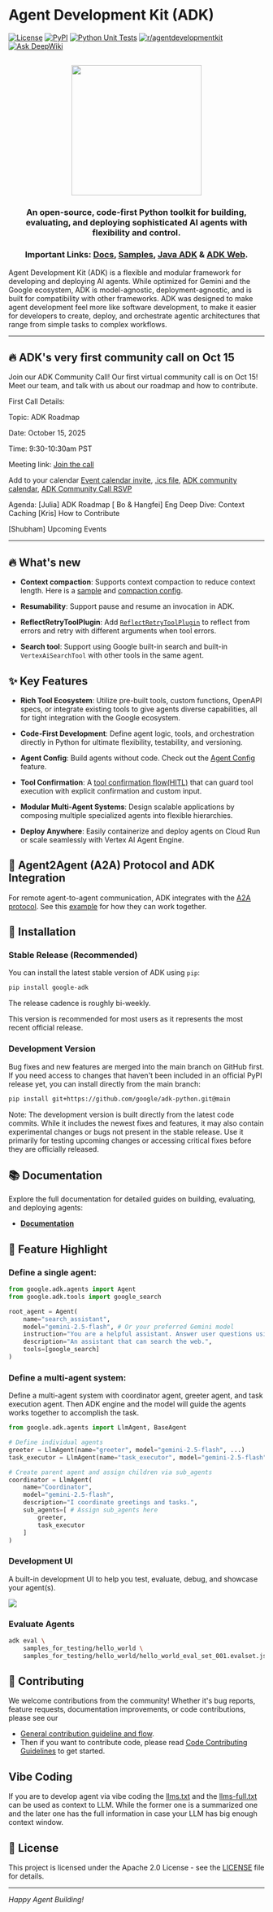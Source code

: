 # Agent Development Kit (ADK)

[![License](https://img.shields.io/badge/License-Apache_2.0-blue.svg)](LICENSE)
[![PyPI](https://img.shields.io/pypi/v/google-adk)](https://pypi.org/project/google-adk/)
[![Python Unit Tests](https://github.com/google/adk-python/actions/workflows/python-unit-tests.yml/badge.svg)](https://github.com/google/adk-python/actions/workflows/python-unit-tests.yml)
[![r/agentdevelopmentkit](https://img.shields.io/badge/Reddit-r%2Fagentdevelopmentkit-FF4500?style=flat&logo=reddit&logoColor=white)](https://www.reddit.com/r/agentdevelopmentkit/)
[![Ask DeepWiki](https://deepwiki.com/badge.svg)](https://deepwiki.com/google/adk-python)

<html>
    <h2 align="center">
      <img src="https://raw.githubusercontent.com/google/adk-python/main/assets/agent-development-kit.png" width="256"/>
    </h2>
    <h3 align="center">
      An open-source, code-first Python toolkit for building, evaluating, and deploying sophisticated AI agents with flexibility and control.
    </h3>
    <h3 align="center">
      Important Links:
      <a href="https://google.github.io/adk-docs/">Docs</a>,
      <a href="https://github.com/google/adk-samples">Samples</a>,
      <a href="https://github.com/google/adk-java">Java ADK</a> &
      <a href="https://github.com/google/adk-web">ADK Web</a>.
    </h3>
</html>

Agent Development Kit (ADK) is a flexible and modular framework for developing and deploying AI agents. While optimized for Gemini and the Google ecosystem, ADK is model-agnostic, deployment-agnostic, and is built for compatibility with other frameworks. ADK was designed to make agent development feel more like software development, to make it easier for developers to create, deploy, and orchestrate agentic architectures that range from simple tasks to complex workflows.


---
## 🔥 ADK's very first community call on Oct 15

Join our ADK Community Call! Our first virtual community call is on Oct 15!
Meet our team, and talk with us about our roadmap and how to contribute.

First Call Details:

Topic: ADK Roadmap

Date: October 15, 2025

Time: 9:30-10:30am PST

Meeting link:
[Join the call](http://meet.google.com/gjm-gfim-ctz)

Add to your calendar
[Event calendar invite](https://calendar.google.com/calendar/event?action=TEMPLATE&tmeid=MDUydWo1dHV1dHFtNzJuM3E0bmEyMW12ZnZfMjAyNTEwMTVUMTYzMDAwWiBjXzljNWVjODhhMmQyYWU5YjY5Mzk4ODU1MGZkNDA5MjVmYjgxYjM4MTI1NGNjYTgzNmRkMjMwNzRiMjNmYzcyZDVAZw&tmsrc=c_9c5ec88a2d2ae9b693988550fd40925fb81b381254cca836dd23074b23fc72d5%40group.calendar.google.com), [.ics file](https://calendar.google.com/calendar/ical/c_9c5ec88a2d2ae9b693988550fd40925fb81b381254cca836dd23074b23fc72d5%40group.calendar.google.com/public/basic.ics), [ADK community calendar](https://calendar.google.com/calendar/embed?src=c_9c5ec88a2d2ae9b693988550fd40925fb81b381254cca836dd23074b23fc72d5%40group.calendar.google.com&ctz=America%2FLos_Angeles), [ADK Community Call RSVP](https://google.qualtrics.com/jfe/form/SV_3K0RJZ64H1BexqS)

Agenda:
[Julia] ADK Roadmap
[ Bo & Hangfei] Eng Deep Dive: Context Caching
[Kris] How to Contribute

[Shubham] Upcoming Events

---

## 🔥 What's new

- **Context compaction**: Supports context compaction to reduce context length. Here is a [sample](https://github.com/google/adk-python/blob/main/contributing/samples/hello_world_app/agent.py#L156) and [compaction config](https://github.com/google/adk-python/blob/main/src/google/adk/apps/app.py#L51).

- **Resumability**: Support pause and resume an invocation in ADK.

- **ReflectRetryToolPlugin**: Add [`ReflectRetryToolPlugin`](https://github.com/google/adk-python/blob/main/src/google/adk/plugins/reflect_retry_tool_plugin.py) to reflect from errors and retry with different arguments when tool errors.

- **Search tool**: Support using Google built-in search and built-in `VertexAiSearchTool` with other tools in the same agent.

## ✨ Key Features

- **Rich Tool Ecosystem**: Utilize pre-built tools, custom functions,
  OpenAPI specs, or integrate existing tools to give agents diverse
  capabilities, all for tight integration with the Google ecosystem.

- **Code-First Development**: Define agent logic, tools, and orchestration
  directly in Python for ultimate flexibility, testability, and versioning.

- **Agent Config**: Build agents without code. Check out the
  [Agent Config](https://google.github.io/adk-docs/agents/config/) feature.

- **Tool Confirmation**: A [tool confirmation flow(HITL)](https://google.github.io/adk-docs/tools/confirmation/) that can guard tool execution with explicit confirmation and custom input.

- **Modular Multi-Agent Systems**: Design scalable applications by composing
  multiple specialized agents into flexible hierarchies.

- **Deploy Anywhere**: Easily containerize and deploy agents on Cloud Run or
  scale seamlessly with Vertex AI Agent Engine.

## 🤖 Agent2Agent (A2A) Protocol and ADK Integration

For remote agent-to-agent communication, ADK integrates with the
[A2A protocol](https://github.com/google-a2a/A2A/).
See this [example](https://github.com/a2aproject/a2a-samples/tree/main/samples/python/agents)
for how they can work together.

## 🚀 Installation

### Stable Release (Recommended)

You can install the latest stable version of ADK using `pip`:

```bash
pip install google-adk
```

The release cadence is roughly bi-weekly.

This version is recommended for most users as it represents the most recent official release.

### Development Version
Bug fixes and new features are merged into the main branch on GitHub first. If you need access to changes that haven't been included in an official PyPI release yet, you can install directly from the main branch:

```bash
pip install git+https://github.com/google/adk-python.git@main
```

Note: The development version is built directly from the latest code commits. While it includes the newest fixes and features, it may also contain experimental changes or bugs not present in the stable release. Use it primarily for testing upcoming changes or accessing critical fixes before they are officially released.

## 📚 Documentation

Explore the full documentation for detailed guides on building, evaluating, and
deploying agents:

* **[Documentation](https://google.github.io/adk-docs)**

## 🏁 Feature Highlight

### Define a single agent:

```python
from google.adk.agents import Agent
from google.adk.tools import google_search

root_agent = Agent(
    name="search_assistant",
    model="gemini-2.5-flash", # Or your preferred Gemini model
    instruction="You are a helpful assistant. Answer user questions using Google Search when needed.",
    description="An assistant that can search the web.",
    tools=[google_search]
)
```

### Define a multi-agent system:

Define a multi-agent system with coordinator agent, greeter agent, and task execution agent. Then ADK engine and the model will guide the agents works together to accomplish the task.

```python
from google.adk.agents import LlmAgent, BaseAgent

# Define individual agents
greeter = LlmAgent(name="greeter", model="gemini-2.5-flash", ...)
task_executor = LlmAgent(name="task_executor", model="gemini-2.5-flash", ...)

# Create parent agent and assign children via sub_agents
coordinator = LlmAgent(
    name="Coordinator",
    model="gemini-2.5-flash",
    description="I coordinate greetings and tasks.",
    sub_agents=[ # Assign sub_agents here
        greeter,
        task_executor
    ]
)
```

### Development UI

A built-in development UI to help you test, evaluate, debug, and showcase your agent(s).

<img src="https://raw.githubusercontent.com/google/adk-python/main/assets/adk-web-dev-ui-function-call.png"/>

###  Evaluate Agents

```bash
adk eval \
    samples_for_testing/hello_world \
    samples_for_testing/hello_world/hello_world_eval_set_001.evalset.json
```

## 🤝 Contributing

We welcome contributions from the community! Whether it's bug reports, feature requests, documentation improvements, or code contributions, please see our
- [General contribution guideline and flow](https://google.github.io/adk-docs/contributing-guide/).
- Then if you want to contribute code, please read [Code Contributing Guidelines](./CONTRIBUTING.md) to get started.

## Vibe Coding

If you are to develop agent via vibe coding the [llms.txt](./llms.txt) and the [llms-full.txt](./llms-full.txt) can be used as context to LLM. While the former one is a summarized one and the later one has the full information in case your LLM has big enough context window.

## 📄 License

This project is licensed under the Apache 2.0 License - see the [LICENSE](LICENSE) file for details.

---

*Happy Agent Building!*

